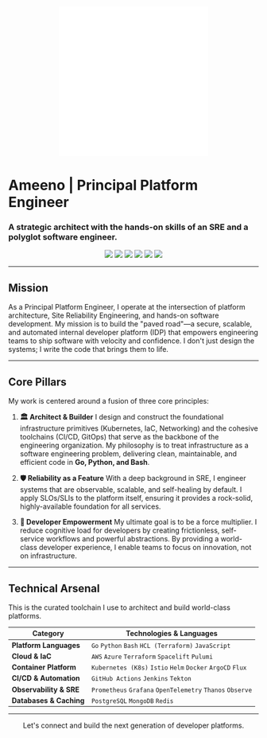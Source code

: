 <div align="center">
  <img src="./img/avatar.svg" alt="Ameeno's Avatar" />
</div>

# Ameeno | Principal Platform Engineer

### A strategic architect with the hands-on skills of an SRE and a polyglot software engineer.

<p align="center">
  <a href="https://kubernetes.io" target="_blank" rel="noreferrer"><img src="https://img.shields.io/badge/kubernetes-%23326ce5.svg?style=for-the-badge&logo=kubernetes&logoColor=white" /></a>
  <a href="https://www.terraform.io" target="_blank" rel="noreferrer"><img src="https://img.shields.io/badge/terraform-%235835CC.svg?style=for-the-badge&logo=terraform&logoColor=white" /></a>
  <a href="https://golang.org" target="_blank" rel="noreferrer"><img src="https://img.shields.io/badge/go-%2300ADD8.svg?style=for-the-badge&logo=go&logoColor=white" /></a>
  <a href="https://www.python.org" target="_blank" rel="noreferrer"><img src="https://img.shields.io/badge/python-3776AB?style=for-the-badge&logo=python&logoColor=white" /></a>
  <a href="https://aws.amazon.com" target="_blank" rel="noreferrer"><img src="https://img.shields.io/badge/AWS-%23FF9900.svg?style=for-the-badge&logo=amazon-aws&logoColor=white" /></a>
  <a href="https://azure.microsoft.com" target="_blank" rel="noreferrer"><img src="https://img.shields.io/badge/azure-%230072C6.svg?style=for-the-badge&logo=microsoftazure&logoColor=white" /></a>
</p>

---

## Mission

As a Principal Platform Engineer, I operate at the intersection of platform architecture, Site Reliability Engineering, and hands-on software development. My mission is to build the "paved road"—a secure, scalable, and automated internal developer platform (IDP) that empowers engineering teams to ship software with velocity and confidence. I don't just design the systems; I write the code that brings them to life.

---

## Core Pillars

My work is centered around a fusion of three core principles:

1.  **🏛️ Architect & Builder**
    I design and construct the foundational infrastructure primitives (Kubernetes, IaC, Networking) and the cohesive toolchains (CI/CD, GitOps) that serve as the backbone of the engineering organization. My philosophy is to treat infrastructure as a software engineering problem, delivering clean, maintainable, and efficient code in **Go, Python, and Bash**.

2.  **🛡️ Reliability as a Feature**
    With a deep background in SRE, I engineer systems that are observable, scalable, and self-healing by default. I apply SLOs/SLIs to the platform itself, ensuring it provides a rock-solid, highly-available foundation for all services.

3.  **🚀 Developer Empowerment**
    My ultimate goal is to be a force multiplier. I reduce cognitive load for developers by creating frictionless, self-service workflows and powerful abstractions. By providing a world-class developer experience, I enable teams to focus on innovation, not on infrastructure.

---

## Technical Arsenal

This is the curated toolchain I use to architect and build world-class platforms.

| Category                 | Technologies & Languages                                                                                  |
| ------------------------ | --------------------------------------------------------------------------------------------------------- |
| **Platform Languages**   | `Go` `Python` `Bash` `HCL (Terraform)` `JavaScript`                                                       |
| **Cloud & IaC**          | `AWS` `Azure` `Terraform` `Spacelift` `Pulumi`                                                            |
| **Container Platform**   | `Kubernetes (K8s)` `Istio` `Helm` `Docker` `ArgoCD` `Flux`                                                |
| **CI/CD & Automation**   | `GitHub Actions` `Jenkins` `Tekton`                                                                       |
| **Observability & SRE**  | `Prometheus` `Grafana` `OpenTelemetry` `Thanos` `Observe`                                                   |
| **Databases & Caching**  | `PostgreSQL` `MongoDB` `Redis`                                                                            |

---

<p align="center">
  Let's connect and build the next generation of developer platforms.
</p>
